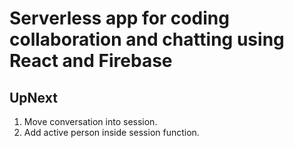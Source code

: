 # Serverless app for coding collaboration and chatting using React and Firebase

## UpNext

1. Move conversation into session.
2. Add active person inside session function.
